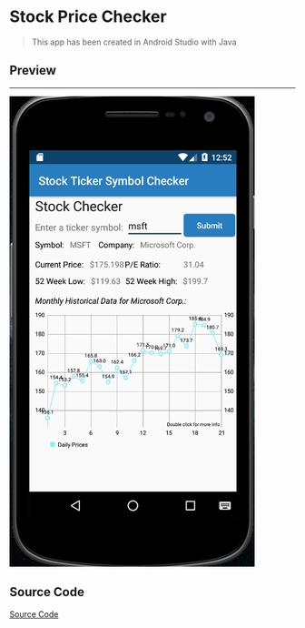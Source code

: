 # Stock Price Checker

> This app has been created in Android Studio with Java

## Preview

---

![](./StockPictureExample.png)

## Source Code

[Source Code](StockPriceApp/app/src/main/java/ca/nait/ktran36/stockpriceapp/MainActivity.java)
